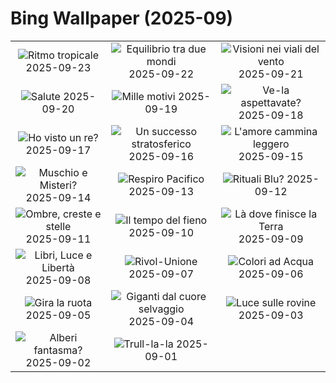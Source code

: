 # Bing Wallpaper (2025-09)

|  |  |  |
|:---:|:---:|:---:|
| ![](https://www.bing.com/th?id=OHR.ToucanForest_IT-IT3771106703_400x240.jpg "Ritmo tropicale") 2025-09-23 | ![](https://www.bing.com/th?id=OHR.AspenEquinox_IT-IT3698686278_400x240.jpg "Equilibrio tra due mondi") 2025-09-22 | ![](https://www.bing.com/th?id=OHR.TenutaPiemonte_IT-IT3634009863_400x240.jpg "Visioni nei viali del vento") 2025-09-21 |
| ![](https://www.bing.com/th?id=OHR.OktoberfestSwing_IT-IT3600717607_400x240.jpg "Salute") 2025-09-20 | ![](https://www.bing.com/th?id=OHR.ThousandIslands_IT-IT3559325500_400x240.jpg "Mille motivi") 2025-09-19 | ![](https://www.bing.com/th?id=OHR.GenovaPorto_IT-IT9490275029_400x240.jpg "Ve-la aspettavate?") 2025-09-18 |
| ![](https://www.bing.com/th?id=OHR.YoungMoose_IT-IT1966102379_400x240.jpg "Ho visto un re?") 2025-09-17 | ![](https://www.bing.com/th?id=OHR.OzoneEarth_IT-IT9452054464_400x240.jpg "Un successo stratosferico") 2025-09-16 | ![](https://www.bing.com/th?id=OHR.Echasse_IT-IT5616266756_400x240.jpg "L'amore cammina leggero") 2025-09-15 |
| ![](https://www.bing.com/th?id=OHR.HohWaterfall_IT-IT5534141652_400x240.jpg "Muschio e Misteri?") 2025-09-14 | ![](https://www.bing.com/th?id=OHR.PointReyesSeashore_IT-IT5474043109_400x240.jpg "Respiro Pacifico") 2025-09-13 | ![](https://www.bing.com/th?id=OHR.SpinnerDolphins_IT-IT5393623378_400x240.jpg "Rituali Blu?") 2025-09-12 |
| ![](https://www.bing.com/th?id=OHR.ExtremaduraJamon_IT-IT9213887969_400x240.jpg "Ombre, creste e stelle") 2025-09-11 | ![](https://www.bing.com/th?id=OHR.YorkshireHay_IT-IT9160860790_400x240.jpg "Il tempo del fieno") 2025-09-10 | ![](https://www.bing.com/th?id=OHR.DunquinIreland_IT-IT9116681695_400x240.jpg "Là dove finisce la Terra") 2025-09-09 |
| ![](https://www.bing.com/th?id=OHR.OrchardLibrary_IT-IT9071511638_400x240.jpg "Libri, Luce e Libertà") 2025-09-08 | ![](https://www.bing.com/th?id=OHR.GaribaldiNapoli_IT-IT9017622092_400x240.jpg "Rivol-Unione") 2025-09-07 | ![](https://www.bing.com/th?id=OHR.BlueGdansk_IT-IT8980051630_400x240.jpg "Colori ad Acqua") 2025-09-06 |
| ![](https://www.bing.com/th?id=OHR.SunsetPier_IT-IT8926979057_400x240.jpg "Gira la ruota") 2025-09-05 | ![](https://www.bing.com/th?id=OHR.WrestlingBears_IT-IT9855887848_400x240.jpg "Giganti dal cuore selvaggio") 2025-09-04 | ![](https://www.bing.com/th?id=OHR.AgrigentoSicilia_IT-IT0162455126_400x240.jpg "Luce sulle rovine") 2025-09-03 |
| ![](https://www.bing.com/th?id=OHR.DeadvleiTrees_IT-IT9675346789_400x240.jpg "Alberi fantasma?") 2025-09-02 | ![](https://www.bing.com/th?id=OHR.TrulliHouses_IT-IT0120917493_400x240.jpg "Trull-la-la") 2025-09-01 |  |
